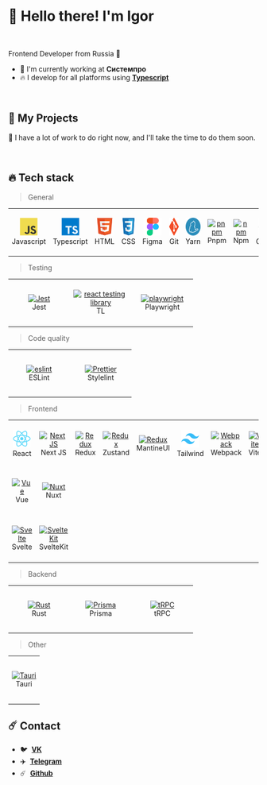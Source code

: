 # 👋 Hello there! I'm Igor

<br>

Frontend Developer from Russia 🧊

- :office: I'm currently working at **Системпро**
- :fire: I develop for all platforms using **[Typescript](https://www.typescriptlang.org/)**

<br>

[//]: # (## 📦 My Packages)

[//]: # ()

[//]: # (in Progress)

## 🔬 My Projects

🩻 I have a lot of work to do right now, and I'll take the time to do them soon.

<br>

## 🔥 Tech stack

> General

<table width='100%'>
  <tr>
    <td align="center" width="110" height="90">
        <a href='#stack'>
            <img src="https://raw.githubusercontent.com/devicons/devicon/1119b9f84c0290e0f0b38982099a2bd027a48bf1/icons/javascript/javascript-original.svg" width="36" height="36" alt="javascript" />
        </a>
        <br/>Javascript
    </td>
    <td align="center" width="110" height="90">
        <a href='#stack'>
            <img src="https://raw.githubusercontent.com/devicons/devicon/1119b9f84c0290e0f0b38982099a2bd027a48bf1/icons/typescript/typescript-original.svg" width="36" height="36" alt="typescript" />
        </a>
        <br/>Typescript
    </td>
    <td align="center" width="110" height="90">
        <a href='#stack'>
        <img src="https://github.com/devicons/devicon/blob/master/icons/html5/html5-original.svg" width="36" height="36" alt="Html5" />
        </a>
        <br/>HTML
    </td>
    <td align="center" width="110" height="90">
        <a href='#stack'>
        <img src="https://github.com/devicons/devicon/blob/master/icons/css3/css3-original.svg" width="36" height="36" alt="css3" />
        </a>
        <br/>CSS
    </td>
    <td align="center" width="110" height="90">
        <a href='#stack'>
        <img src="https://raw.githubusercontent.com/devicons/devicon/1119b9f84c0290e0f0b38982099a2bd027a48bf1/icons/figma/figma-original.svg" width="36" height="36" alt="figma" />
        </a>
        <br/>Figma
    </td>
    <td align="center" width="110" height="90">
        <a href='#stack'>
        <img src="https://raw.githubusercontent.com/devicons/devicon/1119b9f84c0290e0f0b38982099a2bd027a48bf1/icons/git/git-original.svg" width="36" height="36" alt="git" />
        </a>
        <br/>Git
    </td>
    <td align="center" width="110" height="90">
        <a href='#stack'>
        <img src="https://raw.githubusercontent.com/devicons/devicon/1119b9f84c0290e0f0b38982099a2bd027a48bf1/icons/yarn/yarn-original.svg" width="36" height="36" alt="yarn" />
        </a>
        <br/>Yarn
    </td>
    <td align="center" width="110" height="90">
        <a href='#stack'>
        <img src="https://pnpm.io/img/pnpm-no-name-with-frame.svg" width="36" height="36" alt="pnpm" />
        </a>
        <br/>Pnpm
    </td>
    <td align="center" width="110" height="90">
        <a href='#stack'>
        <img src="https://brandeps.com/icon-download/N/Npm-icon-vector-05.svg" width="36" height="36" alt="npm" />
        </a>
        <br/>Npm
    </td>
    <td align="center" width="110" height="90">
        <a href='#stack'>
        <img src="https://github.com/devicons/devicon/blob/master/icons/github/github-original.svg" width="36" height="36" alt="github" />
        </a>
        <br/>GitHub
    </td>
    <td align="center" width="110" height="90">
        <a href='#stack'>
        <img src="https://github.com/devicons/devicon/blob/master/icons/docker/docker-original.svg" width="36" height="36" alt="docker" />
        </a>
        <br/>Docker
    </td>
</tr>
</table>

> Testing

<table width='100%'>
  <tr>
    <td align="center" width="110" height="90">
        <a href='#stack'>
        <img src="https://brandeps.com/icon-download/J/Jest-icon-vector-02.svg" width="36" height="36" alt="Jest" />
        </a>
        <br/>Jest
    </td>
    <td align="center" width="110" height="90">
        <a href='#stack'>
        <img src="https://assets.devographics.com/projects/testing_library.png" width="36" height="36" alt="react testing library" />
        </a>
        <br/>TL
    </td>
    <td align="center" width="110" height="90">
        <a href='#stack'>
        <img src="https://playwright.dev/img/playwright-logo.svg" width="36" height="36" alt="playwright" />
        </a>
        <br/>Playwright
    </td>
</tr>
</table>

> Code quality


<table width='100%'>
  <tr>
    <td align="center" width="110" height="90">
        <a href='#stack'>
        <img src="https://brandeps.com/icon-download/E/Eslint-icon-vector-02.svg" width="36" height="36" alt="eslint" />
        </a>
        <br/>ESLint
    </td>
    <td align="center" width="110" height="90">
        <a href='#stack'>
        <img src="https://brandeps.com/logo-download/S/Stylelint-logo-vector-01.svg" width="36" height="36" alt="Prettier" />
        </a>
        <br/>Stylelint
    </td>
</tr>
</table>

> Frontend

<table width='100%'>
  <tr>
    <td align="center" width="110" height="90">
        <a href='#stack'>
        <img src="https://github.com/devicons/devicon/blob/master/icons/react/react-original.svg" width="36" height="36" alt="React" />
        </a>
        <br/>React
    </td>
    <td align="center" width="110" height="90">
        <a href='#stack'>
        <img src="https://raw.githubusercontent.com/samfromaway/samfromaway/master/.github/images/nextjs.png" width="36" height="36" alt="Next JS" />
        </a>
        <br/>Next JS
    </td>
    <td align="center" width="110" height="90">
        <a href='#stack'>
        <img src="https://cdn.worldvectorlogo.com/logos/redux.svg" width="36" height="36" alt="Redux" />
        </a>
        <br/>Redux
    </td>
    <td align="center" width="110" height="90">
        <a href='#stack'>
        <img src="https://user-images.githubusercontent.com/958486/218346783-72be5ae3-b953-4dd7-b239-788a882fdad6.svg" width="36" height="36" alt="Redux" />
        </a>
        <br/>Zustand
    </td>
    <td align="center" width="110" height="90">
        <a href='#stack'>
        <img src="https://avatars.githubusercontent.com/u/79146003?s=48&v=4" width="36" height="36" alt="Redux" />
        </a>
        <br/>MantineUI
    </td>
    <td align="center" width="110" height="90">
        <a href='#stack'>
        <img src="https://github.com/devicons/devicon/blob/master/icons/tailwindcss/tailwindcss-original.svg" width="36" height="36" alt="Tailwind" />
        </a>
        <br/>Tailwind
    </td>
    <td align="center" width="110" height="90">
        <a href='#stack'>
        <img src="https://brandeps.com/icon-download/W/Webpack-icon-vector-02.svg" width="36" height="36" alt="Webpack" />
        </a>
        <br/>Webpack
    </td>
    <td align="center" width="110" height="90">
        <a href='#stack'>
        <img src="https://vitejs.dev/logo.svg" width="36" height="36" alt="Vite" />
        </a>
        <br/>Vite
    </td>
    <td align="center" width="110" height="90">
        <a href='#stack'>
        <img src="https://cdn.jsdelivr.net/gh/devicons/devicon@latest/icons/sass/sass-original.svg" width="36" height="36" alt="Sass" />
        </a>
        <br/>Sass
    </td>
</tr>
  <tr>
    <td align="center" width="110" height="90">
        <a href='#stack'>
        <img src="https://cdn.jsdelivr.net/gh/devicons/devicon@latest/icons/vuejs/vuejs-original.svg" width="36" height="36" alt="Vue" />
        </a>
        <br/>Vue
    </td>
    <td align="center" width="110" height="90">
        <a href='#stack'>
        <img src="https://cdn.jsdelivr.net/gh/devicons/devicon@latest/icons/nuxtjs/nuxtjs-original.svg" width="36" height="36" alt="Nuxt" />
        </a>
        <br/>Nuxt
    </td>
  </tr>
  <tr>
    <td align="center" width="110" height="90">
        <a href='#stack'>
        <img src="https://cdn.jsdelivr.net/gh/devicons/devicon@latest/icons/svelte/svelte-original.svg" width="36" height="36" alt="Svelte" />
        </a>
        <br/>Svelte
    </td>
    <td align="center" width="110" height="90">
        <a href='#stack'>
        <img src="https://cdn.jsdelivr.net/gh/devicons/devicon@latest/icons/svelte/svelte-original.svg" width="36" height="36" alt="SvelteKit" />
        </a>
        <br/>SvelteKit
    </td>
  </tr>
</table>

> Backend

<table width='100%'>
  <tr>
    <td align="center" width="110" height="90">
        <a href='#stack'>
        <img src="https://www.rust-lang.org/static/images/rust-logo-blk.svg" width="36" height="36" alt="Rust" />
        </a>
        <br/>Rust
    </td>
    <td align="center" width="110" height="90">
        <a href='#stack'>
        <img src="https://brandeps.com/icon-download/P/Prisma-icon-vector-01.svg" width="36" height="36" alt="Prisma" />
        </a>
        <br/>Prisma
    </td>
    <td align="center" width="110" height="90">
        <a href='#stack'>
        <img src="https://trpc.io/img/logo.svg" width="36" height="36" alt="tRPC" />
        </a>
        <br/>tRPC
    </td>
  </tr>
</table>

> Other

<table width='100%'>
  <tr>
    <td align="center" height="90">
        <a href='#stack'>
        <img src="https://tauri.app/_astro/logo.DCjQDXhk.svg" height="36" alt="Tauri" />
        </a>
        <br>Tauri
    </td>
  </tr> 
</table>
 
## ☄️ Contact

- :bird: &nbsp;**[VK](https://vk.com/gigorbyte)**
- :airplane: &nbsp;**[Telegram](https://t.me/gigorext)**
- :comet: &nbsp;**[Github](https://github.com/Igor-Iugin)**
